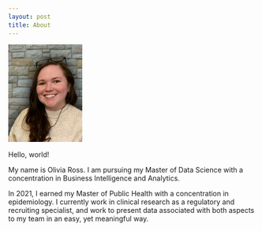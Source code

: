 ```yaml
---
layout: post
title: About
---
```


<img src="https://github.com/liv4data/portfolio/blob/ac75cad1fa47dc2da3bbb1913b8fa581521f1d37/images/IMG_3180.jpg" width="150">

Hello, world!

My name is Olivia Ross.
I am pursuing my Master of Data Science with a concentration in Business Intelligence and Analytics. 

In 2021, I earned my Master of Public Health with a concentration in epidemiology. I currently work in clinical research as a regulatory and recruiting specialist, and work to present data associated with both aspects to my team in an easy, yet meaningful way. 
